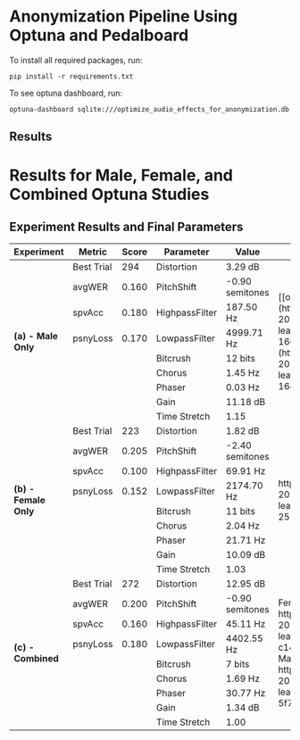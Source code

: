 
# Anonymization Pipeline Using Optuna and Pedalboard
To install all required packages, run:
```
pip install -r requirements.txt
```
To see optuna dashboard, run:
```
optuna-dashboard sqlite:///optimize_audio_effects_for_anonymization.db
```

## Results
# Results for Male, Female, and Combined Optuna Studies

## Experiment Results and Final Parameters

<table>
  <thead>
    <tr>
      <th>Experiment</th>
      <th>Metric</th>
      <th>Score</th>
      <th>Parameter</th>
      <th>Value</th>
      <th>Input Audio File</th>
      <th>Pseudonymized Audio File</th>
    </tr>
  </thead>
  <tbody>
    <tr>
      <td rowspan="9"><b>(a) - Male Only</b></td>
      <td>Best Trial</td>
      <td>294</td>
      <td>Distortion</td>
      <td>3.29 dB</td>
      <td rowspan="9">
        [[original](https://github.com/JulianRodd/ASR-2024-anonymization-module-learning/assets/45969914/f886ee27-16ef-479f-a170-8fe07bf2ec83)](https://github.com/JulianRodd/ASR-2024-anonymization-module-learning/assets/45969914/f886ee27-16ef-479f-a170-8fe07bf2ec83)
      </td>
      <td rowspan="9">
        https://github.com/JulianRodd/ASR-2024-anonymization-module-learning/assets/45969914/ad68359f-9ffb-455c-ad78-90c377bfa3c4
      </td>
    </tr>
    <tr>
      <td>avgWER</td>
      <td>0.160</td>
      <td>PitchShift</td>
      <td>-0.90 semitones</td>
    </tr>
    <tr>
      <td>spvAcc</td>
      <td>0.180</td>
      <td>HighpassFilter</td>
      <td>187.50 Hz</td>
    </tr>
    <tr>
      <td>psnyLoss</td>
      <td>0.170</td>
      <td>LowpassFilter</td>
      <td>4999.71 Hz</td>
    </tr>
    <tr>
      <td></td>
      <td></td>
      <td>Bitcrush</td>
      <td>12 bits</td>
    </tr>
    <tr>
      <td></td>
      <td></td>
      <td>Chorus</td>
      <td>1.45 Hz</td>
    </tr>
    <tr>
      <td></td>
      <td></td>
      <td>Phaser</td>
      <td>0.03 Hz</td>
    </tr>
    <tr>
      <td></td>
      <td></td>
      <td>Gain</td>
      <td>11.18 dB</td>
    </tr>
    <tr>
      <td></td>
      <td></td>
      <td>Time Stretch</td>
      <td>1.15</td>
    </tr>
    <tr>
      <td rowspan="9"><b>(b) - Female Only</b></td>
      <td>Best Trial</td>
      <td>223</td>
      <td>Distortion</td>
      <td>1.82 dB</td>
      <td rowspan="9">
        https://github.com/JulianRodd/ASR-2024-anonymization-module-learning/assets/45969914/c77ffa7d-257f-45e1-a85f-31ef9f93bed0
      </td>
      <td rowspan="9">
        https://github.com/JulianRodd/ASR-2024-anonymization-module-learning/assets/45969914/3fa74f62-85d0-42ea-b74e-a7bd33a97118
      </td>
    </tr>
    <tr>
      <td>avgWER</td>
      <td>0.205</td>
      <td>PitchShift</td>
      <td>-2.40 semitones</td>
    </tr>
    <tr>
      <td>spvAcc</td>
      <td>0.100</td>
      <td>HighpassFilter</td>
      <td>69.91 Hz</td>
    </tr>
    <tr>
      <td>psnyLoss</td>
      <td>0.152</td>
      <td>LowpassFilter</td>
      <td>2174.70 Hz</td>
    </tr>
    <tr>
      <td></td>
      <td></td>
      <td>Bitcrush</td>
      <td>11 bits</td>
    </tr>
    <tr>
      <td></td>
      <td></td>
      <td>Chorus</td>
      <td>2.04 Hz</td>
    </tr>
    <tr>
      <td></td>
      <td></td>
      <td>Phaser</td>
      <td>21.71 Hz</td>
    </tr>
    <tr>
      <td></td>
      <td></td>
      <td>Gain</td>
      <td>10.09 dB</td>
    </tr>
    <tr>
      <td></td>
      <td></td>
      <td>Time Stretch</td>
      <td>1.03</td>
    </tr>
    <tr>
      <td rowspan="9"><b>(c) - Combined</b></td>
      <td>Best Trial</td>
      <td>272</td>
      <td>Distortion</td>
      <td>12.95 dB</td>
      <td rowspan="9">
      Female
        https://github.com/JulianRodd/ASR-2024-anonymization-module-learning/assets/45969914/3c6c30a6-c14b-41ca-8b68-ed0525e0238b
      Male
        https://github.com/JulianRodd/ASR-2024-anonymization-module-learning/assets/45969914/6fefc5e9-5f73-47d0-95a4-27ccde00ac8d
      </td>
      <td rowspan="9">
      Female
        https://github.com/JulianRodd/ASR-2024-anonymization-module-learning/assets/45969914/f9fd2cd0-ded0-45b5-a743-e26c23a79ff3
      Male
        https://github.com/JulianRodd/ASR-2024-anonymization-module-learning/assets/45969914/28e18df3-4dc0-42ee-b918-ef3929c74441
      </td>
    </tr>
    <tr>
      <td>avgWER</td>
      <td>0.200</td>
      <td>PitchShift</td>
      <td>-0.90 semitones</td>
    </tr>
    <tr>
      <td>spvAcc</td>
      <td>0.160</td>
      <td>HighpassFilter</td>
      <td>45.11 Hz</td>
    </tr>
    <tr>
      <td>psnyLoss</td>
      <td>0.180</td>
      <td>LowpassFilter</td>
      <td>4402.55 Hz</td>
    </tr>
    <tr>
      <td></td>
      <td></td>
      <td>Bitcrush</td>
      <td>7 bits</td>
    </tr>
    <tr>
      <td></td>
      <td></td>
      <td>Chorus</td>
      <td>1.69 Hz</td>
    </tr>
    <tr>
      <td></td>
      <td></td>
      <td>Phaser</td>
      <td>30.77 Hz</td>
    </tr>
    <tr>
      <td></td>
      <td></td>
      <td>Gain</td>
      <td>1.34 dB</td>
    </tr>
    <tr>
      <td></td>
      <td></td>
      <td>Time Stretch</td>
      <td>1.00</td>
    </tr>
  </tbody>
</table>

